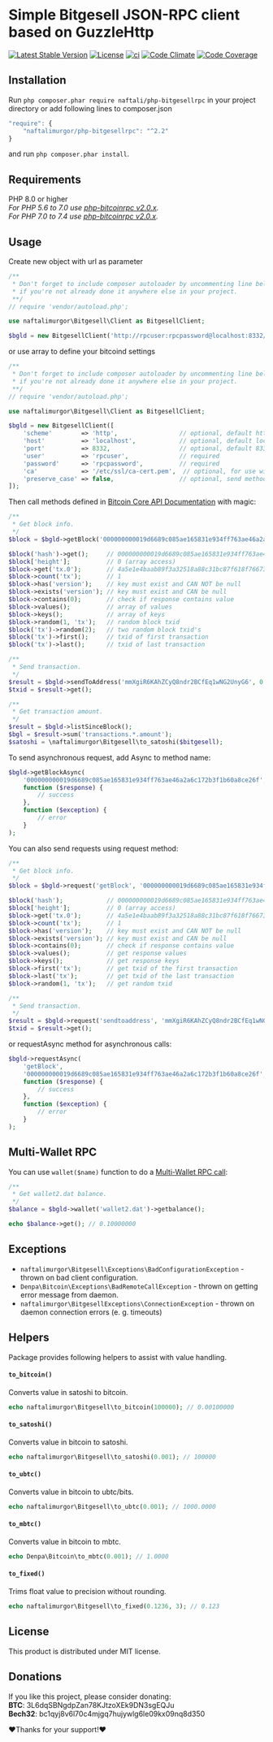 # Simple Bitgesell JSON-RPC client based on GuzzleHttp

[![Latest Stable Version](https://poser.pugx.org/denpa/php-bitcoinrpc/v/stable)](https://packagist.org/packages/denpa/php-bitcoinrpc)
[![License](https://poser.pugx.org/denpa/php-bitcoinrpc/license)](https://packagist.org/packages/denpa/php-bitcoinrpc)
[![ci](https://github.com/denpamusic/php-bitcoinrpc/actions/workflows/ci.yml/badge.svg)](https://github.com/denpamusic/php-bitcoinrpc/actions/workflows/ci.yml)
[![Code Climate](https://codeclimate.com/github/denpamusic/php-bitcoinrpc/badges/gpa.svg)](https://codeclimate.com/github/denpamusic/php-bitcoinrpc)
[![Code Coverage](https://codeclimate.com/github/denpamusic/php-bitcoinrpc/badges/coverage.svg)](https://codeclimate.com/github/denpamusic/php-bitcoinrpc/coverage)

## Installation
Run ```php composer.phar require naftali/php-bitgesellrpc``` in your project directory or add following lines to composer.json
```javascript
"require": {
    "naftalimurgor/php-bitgesellrpc": "^2.2"
}
```
and run ```php composer.phar install```.

## Requirements
PHP 8.0 or higher  
_For PHP 5.6 to 7.0 use [php-bitcoinrpc v2.0.x](https://github.com/denpamusic/php-bitcoinrpc/tree/2.0.x)._  
_For PHP 7.0 to 7.4 use [php-bitcoinrpc v2.0.x](https://github.com/denpamusic/php-bitcoinrpc/tree/2.1.x)._  

## Usage
Create new object with url as parameter
```php
/**
 * Don't forget to include composer autoloader by uncommenting line below
 * if you're not already done it anywhere else in your project.
 **/
// require 'vendor/autoload.php';

use naftalimurgor\Bitgesell\Client as BitgesellClient;

$bgld = new BitgesellClient('http://rpcuser:rpcpassword@localhost:8332/');
```
or use array to define your bitcoind settings
```php
/**
 * Don't forget to include composer autoloader by uncommenting line below
 * if you're not already done it anywhere else in your project.
 **/
// require 'vendor/autoload.php';

use naftalimurgor\Bitgesell\Client as BitgesellClient;

$bgld = new BitgesellClient([
    'scheme'        => 'http',                 // optional, default http
    'host'          => 'localhost',            // optional, default localhost
    'port'          => 8332,                   // optional, default 8332
    'user'          => 'rpcuser',              // required
    'password'      => 'rpcpassword',          // required
    'ca'            => '/etc/ssl/ca-cert.pem',  // optional, for use with https scheme
    'preserve_case' => false,                  // optional, send method names as defined instead of lowercasing them
]);
```
Then call methods defined in [Bitcoin Core API Documentation](https://bitcoin.org/en/developer-reference#bitcoin-core-apis) with magic:
```php
/**
 * Get block info.
 */
$block = $bgld->getBlock('000000000019d6689c085ae165831e934ff763ae46a2a6c172b3f1b60a8ce26f');

$block('hash')->get();     // 000000000019d6689c085ae165831e934ff763ae46a2a6c172b3f1b60a8ce26f
$block['height'];          // 0 (array access)
$block->get('tx.0');       // 4a5e1e4baab89f3a32518a88c31bc87f618f76673e2cc77ab2127b7afdeda33b
$block->count('tx');       // 1
$block->has('version');    // key must exist and CAN NOT be null
$block->exists('version'); // key must exist and CAN be null
$block->contains(0);       // check if response contains value
$block->values();          // array of values
$block->keys();            // array of keys
$block->random(1, 'tx');   // random block txid
$block('tx')->random(2);   // two random block txid's
$block('tx')->first();     // txid of first transaction
$block('tx')->last();      // txid of last transaction

/**
 * Send transaction.
 */
$result = $bgld->sendToAddress('mmXgiR6KAhZCyQ8ndr2BCfEq1wNG2UnyG6', 0.1);
$txid = $result->get();

/**
 * Get transaction amount.
 */
$result = $bgld->listSinceBlock();
$bgl = $result->sum('transactions.*.amount');
$satoshi = \naftalimurgor\Bitgesell\to_satoshi($bitgesell);
```
To send asynchronous request, add Async to method name:
```php
$bgld->getBlockAsync(
    '000000000019d6689c085ae165831e934ff763ae46a2a6c172b3f1b60a8ce26f',
    function ($response) {
        // success
    },
    function ($exception) {
        // error
    }
);
```

You can also send requests using request method:
```php
/**
 * Get block info.
 */
$block = $bgld->request('getBlock', '000000000019d6689c085ae165831e934ff763ae46a2a6c172b3f1b60a8ce26f');

$block('hash');            // 000000000019d6689c085ae165831e934ff763ae46a2a6c172b3f1b60a8ce26f
$block['height'];          // 0 (array access)
$block->get('tx.0');       // 4a5e1e4baab89f3a32518a88c31bc87f618f76673e2cc77ab2127b7afdeda33b
$block->count('tx');       // 1
$block->has('version');    // key must exist and CAN NOT be null
$block->exists('version'); // key must exist and CAN be null
$block->contains(0);       // check if response contains value
$block->values();          // get response values
$block->keys();            // get response keys
$block->first('tx');       // get txid of the first transaction
$block->last('tx');        // get txid of the last transaction
$block->random(1, 'tx');   // get random txid

/**
 * Send transaction.
 */
$result = $bgld->request('sendtoaddress', 'mmXgiR6KAhZCyQ8ndr2BCfEq1wNG2UnyG6', 0.06);
$txid = $result->get();

```
or requestAsync method for asynchronous calls:
```php
$bgld->requestAsync(
    'getBlock',
    '000000000019d6689c085ae165831e934ff763ae46a2a6c172b3f1b60a8ce26f',
    function ($response) {
        // success
    },
    function ($exception) {
        // error
    }
);
```

## Multi-Wallet RPC
You can use `wallet($name)` function to do a [Multi-Wallet RPC call](https://en.bitcoin.it/wiki/API_reference_(JSON-RPC)#Multi-wallet_RPC_calls):
```php
/**
 * Get wallet2.dat balance.
 */
$balance = $bgld->wallet('wallet2.dat')->getbalance();

echo $balance->get(); // 0.10000000
```

## Exceptions
* `naftalimurgor\Bitgesell\Exceptions\BadConfigurationException` - thrown on bad client configuration.
* `Denpa\Bitcoin\Exceptions\BadRemoteCallException` - thrown on getting error message from daemon.
* `naftalimurgor\BitgesellExceptions\ConnectionException` - thrown on daemon connection errors (e. g. timeouts)


## Helpers
Package provides following helpers to assist with value handling.
#### `to_bitcoin()`
Converts value in satoshi to bitcoin.
```php
echo naftalimurgor\Bitgesell\to_bitcoin(100000); // 0.00100000
```
#### `to_satoshi()`
Converts value in bitcoin to satoshi.
```php
echo naftalimurgor\Bitgesell\to_satoshi(0.001); // 100000
```
#### `to_ubtc()`
Converts value in bitcoin to ubtc/bits.
```php
echo naftalimurgor\Bitgesell\to_ubtc(0.001); // 1000.0000
```
#### `to_mbtc()`
Converts value in bitcoin to mbtc.
```php
echo Denpa\Bitcoin\to_mbtc(0.001); // 1.0000
```
#### `to_fixed()`
Trims float value to precision without rounding.
```php
echo naftalimurgor\Bitgesell\to_fixed(0.1236, 3); // 0.123
```

## License

This product is distributed under MIT license.

## Donations

If you like this project, please consider donating:<br>
**BTC**: 3L6dqSBNgdpZan78KJtzoXEk9DN3sgEQJu<br>
**Bech32**: bc1qyj8v6l70c4mjgq7hujywlg6le09kx09nq8d350

❤Thanks for your support!❤

